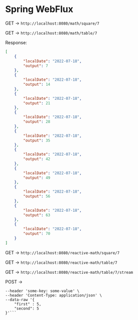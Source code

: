 # Spring WebFlux

GET -> `http://localhost:8080/math/square/7`

GET -> `http://localhost:8080/math/table/7`

Response:

```json
[
    {
        "localDate": "2022-07-18",
        "output": 7
    },
    {
        "localDate": "2022-07-18",
        "output": 14
    },
    {
        "localDate": "2022-07-18",
        "output": 21
    },
    {
        "localDate": "2022-07-18",
        "output": 28
    },
    {
        "localDate": "2022-07-18",
        "output": 35
    },
    {
        "localDate": "2022-07-18",
        "output": 42
    },
    {
        "localDate": "2022-07-18",
        "output": 49
    },
    {
        "localDate": "2022-07-18",
        "output": 56
    },
    {
        "localDate": "2022-07-18",
        "output": 63
    },
    {
        "localDate": "2022-07-18",
        "output": 70
    }
]
```

GET -> `http://localhost:8080/reactive-math/square/7`

GET -> `http://localhost:8080/reactive-math/table/7`

GET -> `http://localhost:8080/reactive-math/table/7/stream`

POST -> 
```curl --location --request POST 'http://localhost:8080/reactive-math/multiply' \
--header 'some-key: some-value' \
--header 'Content-Type: application/json' \
--data-raw '{
    "first" : 5,
    "second": 5
}'```

